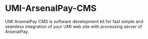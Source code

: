 # UMI-ArsenalPay-CMS
UMI ArsenalPay CMS is software development kit for fast simple and seamless integration of your UMI web site with processing server of ArsenalPay.
